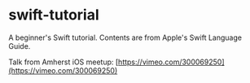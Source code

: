 # swift-tutorial
A beginner's Swift tutorial. Contents are from Apple's Swift Language Guide.

Talk from Amherst iOS meetup: [https://vimeo.com/300069250](https://vimeo.com/300069250)
